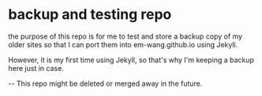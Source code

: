 # backup and testing repo

the purpose of this repo is for me to test and store a backup copy of my older sites so that I can port them into em-wang.github.io using Jekyll.

However, it is my first time using Jekyll, so that's why I'm keeping a backup here just in case.

--
This repo might be deleted or merged away in the future.
